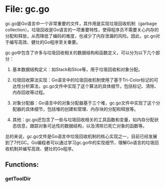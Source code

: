 # File: gc.go

gc.go是Go语言中一个非常重要的文件，其作用是实现垃圾回收机制（garbage collection）。垃圾回收是Go语言的一项重要特性，使得程序员不需要关心内存的分配和释放，从而降低了编码的难度，也减少了内存泄漏的风险。因此，gc.go对于编写高效、健壮的Go程序至关重要。

gc.go中包含了许多与垃圾回收相关的数据结构和函数定义，可以分为以下几个部分：

1. 基本数据结构定义：如Stack和Slice等，用于垃圾回收和对象分配。

2. 垃圾回收算法实现：Go语言中的垃圾回收机制使用了基于Tri-Color标记的可达性分析算法，gc.go文件中实现了这个算法的具体细节，包括标记、清除、内存回收等过程。

3. 对象分配器：Go语言中的对象分配器基于三个堆，gc.go文件中实现了这个分配器的具体细节，包括堆的创建和管理、内存块的分配和释放等。

4. 其他：gc.go还包含了一些与垃圾回收相关的工具函数和变量，如内存分配状态信息，跟踪对象可达性的数据结构，以及清除已死亡对象的函数等。

总的来说，gc.go文件是Go语言中垃圾回收机制的核心实现之一，目前已经发展到了7代GC。Go编程者可以通过学习gc.go中的实现细节，理解Go语言的垃圾回收机制并编写高效、健壮的Go程序。

## Functions:

### getToolDir





